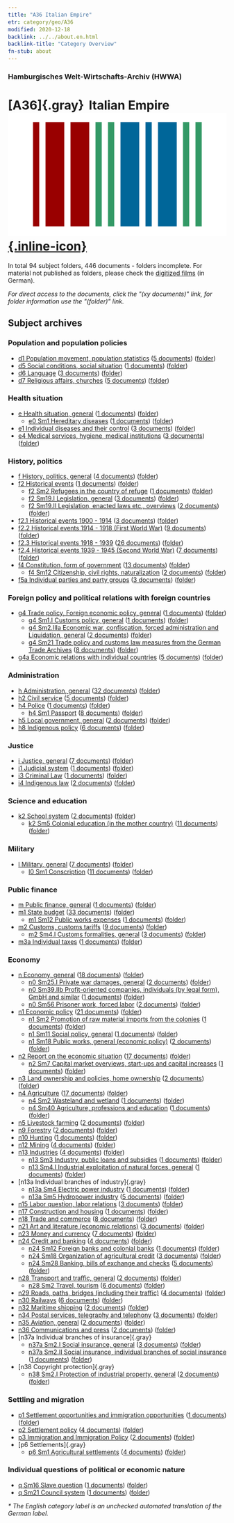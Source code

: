 ```yaml
---
title: "A36 Italian Empire"
etr: category/geo/A36
modified: 2020-12-18
backlink: ../../about.en.html
backlink-title: "Category Overview"
fn-stub: about
---
```


### Hamburgisches Welt-Wirtschafts-Archiv (HWWA)
# [A36]{.gray}&#8201; Italian Empire&#160; [![Wikidata item](/images/Wikidata-logo.svg){.inline-icon}](http://www.wikidata.org/entity/Q926295)





In total 94 subject folders, 446 documents - folders incomplete.
For material not published as folders, please check the [digitized films](/film/h1_sh) (in German).

_For direct access to the documents, click the "(xy documents)" link, for folder information use the "(folder)" link._

## Subject archives



### Population and population policies

- [d1 Population movement, population statistics](../../../subject/about.en.html#d1) (<a href="https://dfg-viewer.de/show/?tx_dlf[id]=https://pm20.zbw.eu/mets/sh/1410xx/141012/1442xx/144222/public.mets.en.xml" target="_blank">5 documents</a>) ([folder](http://purl.org/pressemappe20/folder/sh/141012,144222))
- [d5 Social conditions, social situation](../../../subject/about.en.html#d5) (<a href="https://dfg-viewer.de/show/?tx_dlf[id]=https://pm20.zbw.eu/mets/sh/1410xx/141012/1442xx/144233/public.mets.en.xml" target="_blank">1 documents</a>) ([folder](http://purl.org/pressemappe20/folder/sh/141012,144233))
- [d6 Language](../../../subject/about.en.html#d6) (<a href="https://dfg-viewer.de/show/?tx_dlf[id]=https://pm20.zbw.eu/mets/sh/1410xx/141012/1442xx/144239/public.mets.en.xml" target="_blank">3 documents</a>) ([folder](http://purl.org/pressemappe20/folder/sh/141012,144239))
- [d7 Religious affairs, churches](../../../subject/about.en.html#d7) (<a href="https://dfg-viewer.de/show/?tx_dlf[id]=https://pm20.zbw.eu/mets/sh/1410xx/141012/1442xx/144241/public.mets.en.xml" target="_blank">5 documents</a>) ([folder](http://purl.org/pressemappe20/folder/sh/141012,144241))

### Health situation

- [e Health situation, general](../../../subject/about.en.html#e) (<a href="https://dfg-viewer.de/show/?tx_dlf[id]=https://pm20.zbw.eu/mets/sh/1410xx/141012/1442xx/144264/public.mets.en.xml" target="_blank">1 documents</a>) ([folder](http://purl.org/pressemappe20/folder/sh/141012,144264))
  - [e0 Sm1 Hereditary diseases](../../../subject/about.en.html#e0_Sm1) (<a href="https://dfg-viewer.de/show/?tx_dlf[id]=https://pm20.zbw.eu/mets/sh/1410xx/141012/1442xx/144278/public.mets.en.xml" target="_blank">1 documents</a>) ([folder](http://purl.org/pressemappe20/folder/sh/141012,144278))
- [e1 Individual diseases and their control](../../../subject/about.en.html#e1) (<a href="https://dfg-viewer.de/show/?tx_dlf[id]=https://pm20.zbw.eu/mets/sh/1410xx/141012/1442xx/144265/public.mets.en.xml" target="_blank">3 documents</a>) ([folder](http://purl.org/pressemappe20/folder/sh/141012,144265))
- [e4 Medical services, hygiene, medical institutions](../../../subject/about.en.html#e4) (<a href="https://dfg-viewer.de/show/?tx_dlf[id]=https://pm20.zbw.eu/mets/sh/1410xx/141012/1442xx/144266/public.mets.en.xml" target="_blank">3 documents</a>) ([folder](http://purl.org/pressemappe20/folder/sh/141012,144266))

### History, politics

- [f History, politics, general](../../../subject/about.en.html#f) (<a href="https://dfg-viewer.de/show/?tx_dlf[id]=https://pm20.zbw.eu/mets/sh/1410xx/141012/1442xx/144282/public.mets.en.xml" target="_blank">4 documents</a>) ([folder](http://purl.org/pressemappe20/folder/sh/141012,144282))
- [f2 Historical events](../../../subject/about.en.html#f2) (<a href="https://dfg-viewer.de/show/?tx_dlf[id]=https://pm20.zbw.eu/mets/sh/1410xx/141012/1442xx/144286/public.mets.en.xml" target="_blank">1 documents</a>) ([folder](http://purl.org/pressemappe20/folder/sh/141012,144286))
  - [f2 Sm2 Refugees in the country of refuge](../../../subject/about.en.html#f2_Sm2) (<a href="https://dfg-viewer.de/show/?tx_dlf[id]=https://pm20.zbw.eu/mets/sh/1410xx/141012/1442xx/144288/public.mets.en.xml" target="_blank">1 documents</a>) ([folder](http://purl.org/pressemappe20/folder/sh/141012,144288))
  - [f2 Sm19.I Legislation, general](../../../subject/about.en.html#f2_Sm19.I) (<a href="https://dfg-viewer.de/show/?tx_dlf[id]=https://pm20.zbw.eu/mets/sh/1410xx/141012/1443xx/144303/public.mets.en.xml" target="_blank">3 documents</a>) ([folder](http://purl.org/pressemappe20/folder/sh/141012,144303))
  - [f2 Sm19.II Legislation, enacted laws etc., overviews](../../../subject/about.en.html#f2_Sm19.II) (<a href="https://dfg-viewer.de/show/?tx_dlf[id]=https://pm20.zbw.eu/mets/sh/1410xx/141012/1443xx/144304/public.mets.en.xml" target="_blank">2 documents</a>) ([folder](http://purl.org/pressemappe20/folder/sh/141012,144304))
- [f2.1 Historical events 1900 - 1914](../../../subject/about.en.html#f2.1) (<a href="https://dfg-viewer.de/show/?tx_dlf[id]=https://pm20.zbw.eu/mets/sh/1410xx/141012/1813xx/181392/public.mets.en.xml" target="_blank">3 documents</a>) ([folder](http://purl.org/pressemappe20/folder/sh/141012,181392))
- [f2.2 Historical events 1914 - 1918 (First World War)](../../../subject/about.en.html#f2.2) (<a href="https://dfg-viewer.de/show/?tx_dlf[id]=https://pm20.zbw.eu/mets/sh/1410xx/141012/1813xx/181360/public.mets.en.xml" target="_blank">9 documents</a>) ([folder](http://purl.org/pressemappe20/folder/sh/141012,181360))
- [f2.3 Historical events 1918 - 1939](../../../subject/about.en.html#f2.3) (<a href="https://dfg-viewer.de/show/?tx_dlf[id]=https://pm20.zbw.eu/mets/sh/1410xx/141012/1813xx/181391/public.mets.en.xml" target="_blank">26 documents</a>) ([folder](http://purl.org/pressemappe20/folder/sh/141012,181391))
- [f2.4 Historical events 1939 - 1945 (Second World War)](../../../subject/about.en.html#f2.4) (<a href="https://dfg-viewer.de/show/?tx_dlf[id]=https://pm20.zbw.eu/mets/sh/1410xx/141012/1813xx/181361/public.mets.en.xml" target="_blank">7 documents</a>) ([folder](http://purl.org/pressemappe20/folder/sh/141012,181361))
- [f4 Constitution, form of government](../../../subject/about.en.html#f4) (<a href="https://dfg-viewer.de/show/?tx_dlf[id]=https://pm20.zbw.eu/mets/sh/1410xx/141012/1443xx/144355/public.mets.en.xml" target="_blank">13 documents</a>) ([folder](http://purl.org/pressemappe20/folder/sh/141012,144355))
  - [f4 Sm12 Citizenship, civil rights, naturalization](../../../subject/about.en.html#f4_Sm12) (<a href="https://dfg-viewer.de/show/?tx_dlf[id]=https://pm20.zbw.eu/mets/sh/1410xx/141012/1443xx/144368/public.mets.en.xml" target="_blank">2 documents</a>) ([folder](http://purl.org/pressemappe20/folder/sh/141012,144368))
- [f5a Individual parties and party groups](../../../subject/about.en.html#f5a) (<a href="https://dfg-viewer.de/show/?tx_dlf[id]=https://pm20.zbw.eu/mets/sh/1410xx/141012/1444xx/144420/public.mets.en.xml" target="_blank">3 documents</a>) ([folder](http://purl.org/pressemappe20/folder/sh/141012,144420))

### Foreign policy and political relations with foreign countries

- [g4 Trade policy, Foreign economic policy, general](../../../subject/about.en.html#g4) (<a href="https://dfg-viewer.de/show/?tx_dlf[id]=https://pm20.zbw.eu/mets/sh/1410xx/141012/1444xx/144470/public.mets.en.xml" target="_blank">1 documents</a>) ([folder](http://purl.org/pressemappe20/folder/sh/141012,144470))
  - [g4 Sm1.I Customs policy, general](../../../subject/about.en.html#g4_Sm1.I) (<a href="https://dfg-viewer.de/show/?tx_dlf[id]=https://pm20.zbw.eu/mets/sh/1410xx/141012/1444xx/144471/public.mets.en.xml" target="_blank">1 documents</a>) ([folder](http://purl.org/pressemappe20/folder/sh/141012,144471))
  - [g4 Sm2.IIIa Economic war, confiscation, forced administration and Liquidation, general](../../../subject/about.en.html#g4_Sm2.IIIa) (<a href="https://dfg-viewer.de/show/?tx_dlf[id]=https://pm20.zbw.eu/mets/sh/1410xx/141012/1444xx/144476/public.mets.en.xml" target="_blank">2 documents</a>) ([folder](http://purl.org/pressemappe20/folder/sh/141012,144476))
  - [g4 Sm21 Trade policy and customs law measures from the German Trade Archives](../../../subject/about.en.html#g4_Sm21) (<a href="https://dfg-viewer.de/show/?tx_dlf[id]=https://pm20.zbw.eu/mets/sh/1410xx/141012/1444xx/144492/public.mets.en.xml" target="_blank">8 documents</a>) ([folder](http://purl.org/pressemappe20/folder/sh/141012,144492))
- [g4a Economic relations with individual countries](../../../subject/about.en.html#g4a) (<a href="https://dfg-viewer.de/show/?tx_dlf[id]=https://pm20.zbw.eu/mets/sh/1410xx/141012/1445xx/144531/public.mets.en.xml" target="_blank">5 documents</a>) ([folder](http://purl.org/pressemappe20/folder/sh/141012,144531))

### Administration

- [h Administration, general](../../../subject/about.en.html#h) (<a href="https://dfg-viewer.de/show/?tx_dlf[id]=https://pm20.zbw.eu/mets/sh/1410xx/141012/1446xx/144659/public.mets.en.xml" target="_blank">32 documents</a>) ([folder](http://purl.org/pressemappe20/folder/sh/141012,144659))
- [h2 Civil service](../../../subject/about.en.html#h2) (<a href="https://dfg-viewer.de/show/?tx_dlf[id]=https://pm20.zbw.eu/mets/sh/1410xx/141012/1446xx/144661/public.mets.en.xml" target="_blank">5 documents</a>) ([folder](http://purl.org/pressemappe20/folder/sh/141012,144661))
- [h4 Police](../../../subject/about.en.html#h4) (<a href="https://dfg-viewer.de/show/?tx_dlf[id]=https://pm20.zbw.eu/mets/sh/1410xx/141012/1446xx/144666/public.mets.en.xml" target="_blank">1 documents</a>) ([folder](http://purl.org/pressemappe20/folder/sh/141012,144666))
  - [h4 Sm1 Passport](../../../subject/about.en.html#h4_Sm1) (<a href="https://dfg-viewer.de/show/?tx_dlf[id]=https://pm20.zbw.eu/mets/sh/1410xx/141012/1633xx/163348/public.mets.en.xml" target="_blank">8 documents</a>) ([folder](http://purl.org/pressemappe20/folder/sh/141012,163348))
- [h5 Local government, general](../../../subject/about.en.html#h5) (<a href="https://dfg-viewer.de/show/?tx_dlf[id]=https://pm20.zbw.eu/mets/sh/1410xx/141012/1446xx/144673/public.mets.en.xml" target="_blank">2 documents</a>) ([folder](http://purl.org/pressemappe20/folder/sh/141012,144673))
- [h8 Indigenous policy](../../../subject/about.en.html#h8) (<a href="https://dfg-viewer.de/show/?tx_dlf[id]=https://pm20.zbw.eu/mets/sh/1410xx/141012/1446xx/144692/public.mets.en.xml" target="_blank">6 documents</a>) ([folder](http://purl.org/pressemappe20/folder/sh/141012,144692))

### Justice

- [i Justice, general](../../../subject/about.en.html#i) (<a href="https://dfg-viewer.de/show/?tx_dlf[id]=https://pm20.zbw.eu/mets/sh/1410xx/141012/1446xx/144694/public.mets.en.xml" target="_blank">7 documents</a>) ([folder](http://purl.org/pressemappe20/folder/sh/141012,144694))
- [i1 Judicial system](../../../subject/about.en.html#i1) (<a href="https://dfg-viewer.de/show/?tx_dlf[id]=https://pm20.zbw.eu/mets/sh/1410xx/141012/1446xx/144695/public.mets.en.xml" target="_blank">1 documents</a>) ([folder](http://purl.org/pressemappe20/folder/sh/141012,144695))
- [i3 Criminal Law](../../../subject/about.en.html#i3) (<a href="https://dfg-viewer.de/show/?tx_dlf[id]=https://pm20.zbw.eu/mets/sh/1410xx/141012/1447xx/144705/public.mets.en.xml" target="_blank">1 documents</a>) ([folder](http://purl.org/pressemappe20/folder/sh/141012,144705))
- [i4 Indigenous law](../../../subject/about.en.html#i4) (<a href="https://dfg-viewer.de/show/?tx_dlf[id]=https://pm20.zbw.eu/mets/sh/1410xx/141012/1447xx/144709/public.mets.en.xml" target="_blank">2 documents</a>) ([folder](http://purl.org/pressemappe20/folder/sh/141012,144709))

### Science and education

- [k2 School system](../../../subject/about.en.html#k2) (<a href="https://dfg-viewer.de/show/?tx_dlf[id]=https://pm20.zbw.eu/mets/sh/1410xx/141012/1447xx/144739/public.mets.en.xml" target="_blank">2 documents</a>) ([folder](http://purl.org/pressemappe20/folder/sh/141012,144739))
  - [k2 Sm5 Colonial education (in the mother country)](../../../subject/about.en.html#k2_Sm5) (<a href="https://dfg-viewer.de/show/?tx_dlf[id]=https://pm20.zbw.eu/mets/sh/1410xx/141012/1447xx/144744/public.mets.en.xml" target="_blank">11 documents</a>) ([folder](http://purl.org/pressemappe20/folder/sh/141012,144744))

### Military

- [l Military, general](../../../subject/about.en.html#l) (<a href="https://dfg-viewer.de/show/?tx_dlf[id]=https://pm20.zbw.eu/mets/sh/1410xx/141012/1447xx/144762/public.mets.en.xml" target="_blank">7 documents</a>) ([folder](http://purl.org/pressemappe20/folder/sh/141012,144762))
  - [l0 Sm1 Conscription](../../../subject/about.en.html#l0_Sm1) (<a href="https://dfg-viewer.de/show/?tx_dlf[id]=https://pm20.zbw.eu/mets/sh/1410xx/141012/1447xx/144785/public.mets.en.xml" target="_blank">11 documents</a>) ([folder](http://purl.org/pressemappe20/folder/sh/141012,144785))

### Public finance

- [m Public finance, general](../../../subject/about.en.html#m) (<a href="https://dfg-viewer.de/show/?tx_dlf[id]=https://pm20.zbw.eu/mets/sh/1410xx/141012/1448xx/144809/public.mets.en.xml" target="_blank">1 documents</a>) ([folder](http://purl.org/pressemappe20/folder/sh/141012,144809))
- [m1 State budget](../../../subject/about.en.html#m1) (<a href="https://dfg-viewer.de/show/?tx_dlf[id]=https://pm20.zbw.eu/mets/sh/1410xx/141012/1448xx/144810/public.mets.en.xml" target="_blank">33 documents</a>) ([folder](http://purl.org/pressemappe20/folder/sh/141012,144810))
  - [m1 Sm12 Public works expenses](../../../subject/about.en.html#m1_Sm12) (<a href="https://dfg-viewer.de/show/?tx_dlf[id]=https://pm20.zbw.eu/mets/sh/1410xx/141012/1448xx/144827/public.mets.en.xml" target="_blank">1 documents</a>) ([folder](http://purl.org/pressemappe20/folder/sh/141012,144827))
- [m2 Customs, customs tariffs](../../../subject/about.en.html#m2) (<a href="https://dfg-viewer.de/show/?tx_dlf[id]=https://pm20.zbw.eu/mets/sh/1410xx/141012/1448xx/144850/public.mets.en.xml" target="_blank">9 documents</a>) ([folder](http://purl.org/pressemappe20/folder/sh/141012,144850))
  - [m2 Sm4.I Customs formalities, general](../../../subject/about.en.html#m2_Sm4.I) (<a href="https://dfg-viewer.de/show/?tx_dlf[id]=https://pm20.zbw.eu/mets/sh/1410xx/141012/1448xx/144858/public.mets.en.xml" target="_blank">3 documents</a>) ([folder](http://purl.org/pressemappe20/folder/sh/141012,144858))
- [m3a Individual taxes](../../../subject/about.en.html#m3a) (<a href="https://dfg-viewer.de/show/?tx_dlf[id]=https://pm20.zbw.eu/mets/sh/1410xx/141012/1448xx/144889/public.mets.en.xml" target="_blank">1 documents</a>) ([folder](http://purl.org/pressemappe20/folder/sh/141012,144889))

### Economy

- [n Economy, general](../../../subject/about.en.html#n) (<a href="https://dfg-viewer.de/show/?tx_dlf[id]=https://pm20.zbw.eu/mets/sh/1410xx/141012/1449xx/144930/public.mets.en.xml" target="_blank">18 documents</a>) ([folder](http://purl.org/pressemappe20/folder/sh/141012,144930))
  - [n0 Sm25.I Private war damages, general](../../../subject/about.en.html#n0_Sm25.I) (<a href="https://dfg-viewer.de/show/?tx_dlf[id]=https://pm20.zbw.eu/mets/sh/1410xx/141012/1458xx/145813/public.mets.en.xml" target="_blank">2 documents</a>) ([folder](http://purl.org/pressemappe20/folder/sh/141012,145813))
  - [n0 Sm39.IIb Profit-oriented companies, individuals (by legal form), GmbH and similar](../../../subject/about.en.html#n0_Sm39.IIb) (<a href="https://dfg-viewer.de/show/?tx_dlf[id]=https://pm20.zbw.eu/mets/sh/1410xx/141012/1458xx/145842/public.mets.en.xml" target="_blank">1 documents</a>) ([folder](http://purl.org/pressemappe20/folder/sh/141012,145842))
  - [n0 Sm56 Prisoner work, forced labor](../../../subject/about.en.html#n0_Sm56) (<a href="https://dfg-viewer.de/show/?tx_dlf[id]=https://pm20.zbw.eu/mets/sh/1410xx/141012/1458xx/145860/public.mets.en.xml" target="_blank">2 documents</a>) ([folder](http://purl.org/pressemappe20/folder/sh/141012,145860))
- [n1 Economic policy](../../../subject/about.en.html#n1) (<a href="https://dfg-viewer.de/show/?tx_dlf[id]=https://pm20.zbw.eu/mets/sh/1410xx/141012/1449xx/144931/public.mets.en.xml" target="_blank">21 documents</a>) ([folder](http://purl.org/pressemappe20/folder/sh/141012,144931))
  - [n1 Sm2 Promotion of raw material imports from the colonies](../../../subject/about.en.html#n1_Sm2) (<a href="https://dfg-viewer.de/show/?tx_dlf[id]=https://pm20.zbw.eu/mets/sh/1410xx/141012/1449xx/144933/public.mets.en.xml" target="_blank">1 documents</a>) ([folder](http://purl.org/pressemappe20/folder/sh/141012,144933))
  - [n1 Sm11 Social policy, general](../../../subject/about.en.html#n1_Sm11) (<a href="https://dfg-viewer.de/show/?tx_dlf[id]=https://pm20.zbw.eu/mets/sh/1410xx/141012/1449xx/144941/public.mets.en.xml" target="_blank">1 documents</a>) ([folder](http://purl.org/pressemappe20/folder/sh/141012,144941))
  - [n1 Sm18 Public works, general (economic policy)](../../../subject/about.en.html#n1_Sm18) (<a href="https://dfg-viewer.de/show/?tx_dlf[id]=https://pm20.zbw.eu/mets/sh/1410xx/141012/1449xx/144951/public.mets.en.xml" target="_blank">2 documents</a>) ([folder](http://purl.org/pressemappe20/folder/sh/141012,144951))
- [n2 Report on the economic situation](../../../subject/about.en.html#n2) (<a href="https://dfg-viewer.de/show/?tx_dlf[id]=https://pm20.zbw.eu/mets/sh/1410xx/141012/1449xx/144972/public.mets.en.xml" target="_blank">17 documents</a>) ([folder](http://purl.org/pressemappe20/folder/sh/141012,144972))
  - [n2 Sm7 Capital market overviews, start-ups and capital increases](../../../subject/about.en.html#n2_Sm7) (<a href="https://dfg-viewer.de/show/?tx_dlf[id]=https://pm20.zbw.eu/mets/sh/1410xx/141012/1449xx/144979/public.mets.en.xml" target="_blank">1 documents</a>) ([folder](http://purl.org/pressemappe20/folder/sh/141012,144979))
- [n3 Land ownership and policies, home ownership](../../../subject/about.en.html#n3) (<a href="https://dfg-viewer.de/show/?tx_dlf[id]=https://pm20.zbw.eu/mets/sh/1410xx/141012/1450xx/145027/public.mets.en.xml" target="_blank">2 documents</a>) ([folder](http://purl.org/pressemappe20/folder/sh/141012,145027))
- [n4 Agriculture](../../../subject/about.en.html#n4) (<a href="https://dfg-viewer.de/show/?tx_dlf[id]=https://pm20.zbw.eu/mets/sh/1410xx/141012/1450xx/145048/public.mets.en.xml" target="_blank">17 documents</a>) ([folder](http://purl.org/pressemappe20/folder/sh/141012,145048))
  - [n4 Sm2 Wasteland and wetland](../../../subject/about.en.html#n4_Sm2) (<a href="https://dfg-viewer.de/show/?tx_dlf[id]=https://pm20.zbw.eu/mets/sh/1410xx/141012/1450xx/145050/public.mets.en.xml" target="_blank">1 documents</a>) ([folder](http://purl.org/pressemappe20/folder/sh/141012,145050))
  - [n4 Sm40 Agriculture, professions and education](../../../subject/about.en.html#n4_Sm40) (<a href="https://dfg-viewer.de/show/?tx_dlf[id]=https://pm20.zbw.eu/mets/sh/1410xx/141012/1501xx/150188/public.mets.en.xml" target="_blank">1 documents</a>) ([folder](http://purl.org/pressemappe20/folder/sh/141012,150188))
- [n5 Livestock farming](../../../subject/about.en.html#n5) (<a href="https://dfg-viewer.de/show/?tx_dlf[id]=https://pm20.zbw.eu/mets/sh/1410xx/141012/1450xx/145069/public.mets.en.xml" target="_blank">2 documents</a>) ([folder](http://purl.org/pressemappe20/folder/sh/141012,145069))
- [n9 Forestry](../../../subject/about.en.html#n9) (<a href="https://dfg-viewer.de/show/?tx_dlf[id]=https://pm20.zbw.eu/mets/sh/1410xx/141012/1450xx/145074/public.mets.en.xml" target="_blank">2 documents</a>) ([folder](http://purl.org/pressemappe20/folder/sh/141012,145074))
- [n10 Hunting](../../../subject/about.en.html#n10) (<a href="https://dfg-viewer.de/show/?tx_dlf[id]=https://pm20.zbw.eu/mets/sh/1410xx/141012/1450xx/145075/public.mets.en.xml" target="_blank">1 documents</a>) ([folder](http://purl.org/pressemappe20/folder/sh/141012,145075))
- [n12 Mining](../../../subject/about.en.html#n12) (<a href="https://dfg-viewer.de/show/?tx_dlf[id]=https://pm20.zbw.eu/mets/sh/1410xx/141012/1450xx/145083/public.mets.en.xml" target="_blank">4 documents</a>) ([folder](http://purl.org/pressemappe20/folder/sh/141012,145083))
- [n13 Industries](../../../subject/about.en.html#n13) (<a href="https://dfg-viewer.de/show/?tx_dlf[id]=https://pm20.zbw.eu/mets/sh/1410xx/141012/1450xx/145098/public.mets.en.xml" target="_blank">4 documents</a>) ([folder](http://purl.org/pressemappe20/folder/sh/141012,145098))
  - [n13 Sm3 Industry, public loans and subsidies](../../../subject/about.en.html#n13_Sm3) (<a href="https://dfg-viewer.de/show/?tx_dlf[id]=https://pm20.zbw.eu/mets/sh/1410xx/141012/1451xx/145101/public.mets.en.xml" target="_blank">1 documents</a>) ([folder](http://purl.org/pressemappe20/folder/sh/141012,145101))
  - [n13 Sm4.I Industrial exploitation of natural forces, general](../../../subject/about.en.html#n13_Sm4.I) (<a href="https://dfg-viewer.de/show/?tx_dlf[id]=https://pm20.zbw.eu/mets/sh/1410xx/141012/1451xx/145102/public.mets.en.xml" target="_blank">1 documents</a>) ([folder](http://purl.org/pressemappe20/folder/sh/141012,145102))
- [n13a Individual branches of industry]{.gray}
  - [n13a Sm4 Electric power industry](../../../subject/about.en.html#n13a_Sm4) (<a href="https://dfg-viewer.de/show/?tx_dlf[id]=https://pm20.zbw.eu/mets/sh/1410xx/141012/1451xx/145120/public.mets.en.xml" target="_blank">1 documents</a>) ([folder](http://purl.org/pressemappe20/folder/sh/141012,145120))
  - [n13a Sm5 Hydropower industry](../../../subject/about.en.html#n13a_Sm5) (<a href="https://dfg-viewer.de/show/?tx_dlf[id]=https://pm20.zbw.eu/mets/sh/1410xx/141012/1451xx/145121/public.mets.en.xml" target="_blank">5 documents</a>) ([folder](http://purl.org/pressemappe20/folder/sh/141012,145121))
- [n15 Labor question, labor relations](../../../subject/about.en.html#n15) (<a href="https://dfg-viewer.de/show/?tx_dlf[id]=https://pm20.zbw.eu/mets/sh/1410xx/141012/1451xx/145155/public.mets.en.xml" target="_blank">3 documents</a>) ([folder](http://purl.org/pressemappe20/folder/sh/141012,145155))
- [n17 Construction and housing](../../../subject/about.en.html#n17) (<a href="https://dfg-viewer.de/show/?tx_dlf[id]=https://pm20.zbw.eu/mets/sh/1410xx/141012/1452xx/145250/public.mets.en.xml" target="_blank">1 documents</a>) ([folder](http://purl.org/pressemappe20/folder/sh/141012,145250))
- [n18 Trade and commerce](../../../subject/about.en.html#n18) (<a href="https://dfg-viewer.de/show/?tx_dlf[id]=https://pm20.zbw.eu/mets/sh/1410xx/141012/1452xx/145262/public.mets.en.xml" target="_blank">8 documents</a>) ([folder](http://purl.org/pressemappe20/folder/sh/141012,145262))
- [n21 Art and literature (economic relations)](../../../subject/about.en.html#n21) (<a href="https://dfg-viewer.de/show/?tx_dlf[id]=https://pm20.zbw.eu/mets/sh/1410xx/141012/1452xx/145296/public.mets.en.xml" target="_blank">3 documents</a>) ([folder](http://purl.org/pressemappe20/folder/sh/141012,145296))
- [n23 Money and currency](../../../subject/about.en.html#n23) (<a href="https://dfg-viewer.de/show/?tx_dlf[id]=https://pm20.zbw.eu/mets/sh/1410xx/141012/1453xx/145305/public.mets.en.xml" target="_blank">7 documents</a>) ([folder](http://purl.org/pressemappe20/folder/sh/141012,145305))
- [n24 Credit and banking](../../../subject/about.en.html#n24) (<a href="https://dfg-viewer.de/show/?tx_dlf[id]=https://pm20.zbw.eu/mets/sh/1410xx/141012/1453xx/145339/public.mets.en.xml" target="_blank">4 documents</a>) ([folder](http://purl.org/pressemappe20/folder/sh/141012,145339))
  - [n24 Sm12 Foreign banks and colonial banks](../../../subject/about.en.html#n24_Sm12) (<a href="https://dfg-viewer.de/show/?tx_dlf[id]=https://pm20.zbw.eu/mets/sh/1410xx/141012/1453xx/145373/public.mets.en.xml" target="_blank">1 documents</a>) ([folder](http://purl.org/pressemappe20/folder/sh/141012,145373))
  - [n24 Sm18 Organization of agricultural credit](../../../subject/about.en.html#n24_Sm18) (<a href="https://dfg-viewer.de/show/?tx_dlf[id]=https://pm20.zbw.eu/mets/sh/1410xx/141012/1453xx/145381/public.mets.en.xml" target="_blank">3 documents</a>) ([folder](http://purl.org/pressemappe20/folder/sh/141012,145381))
  - [n24 Sm28 Banking, bills of exchange and checks](../../../subject/about.en.html#n24_Sm28) (<a href="https://dfg-viewer.de/show/?tx_dlf[id]=https://pm20.zbw.eu/mets/sh/1410xx/141012/1453xx/145399/public.mets.en.xml" target="_blank">5 documents</a>) ([folder](http://purl.org/pressemappe20/folder/sh/141012,145399))
- [n28 Transport and traffic, general](../../../subject/about.en.html#n28) (<a href="https://dfg-viewer.de/show/?tx_dlf[id]=https://pm20.zbw.eu/mets/sh/1410xx/141012/1455xx/145509/public.mets.en.xml" target="_blank">2 documents</a>) ([folder](http://purl.org/pressemappe20/folder/sh/141012,145509))
  - [n28 Sm2 Travel, tourism](../../../subject/about.en.html#n28_Sm2) (<a href="https://dfg-viewer.de/show/?tx_dlf[id]=https://pm20.zbw.eu/mets/sh/1410xx/141012/1616xx/161625/public.mets.en.xml" target="_blank">6 documents</a>) ([folder](http://purl.org/pressemappe20/folder/sh/141012,161625))
- [n29 Roads, paths, bridges (including their traffic)](../../../subject/about.en.html#n29) (<a href="https://dfg-viewer.de/show/?tx_dlf[id]=https://pm20.zbw.eu/mets/sh/1410xx/141012/1455xx/145524/public.mets.en.xml" target="_blank">4 documents</a>) ([folder](http://purl.org/pressemappe20/folder/sh/141012,145524))
- [n30 Railways](../../../subject/about.en.html#n30) (<a href="https://dfg-viewer.de/show/?tx_dlf[id]=https://pm20.zbw.eu/mets/sh/1410xx/141012/1455xx/145531/public.mets.en.xml" target="_blank">6 documents</a>) ([folder](http://purl.org/pressemappe20/folder/sh/141012,145531))
- [n32 Maritime shipping](../../../subject/about.en.html#n32) (<a href="https://dfg-viewer.de/show/?tx_dlf[id]=https://pm20.zbw.eu/mets/sh/1410xx/141012/1455xx/145567/public.mets.en.xml" target="_blank">2 documents</a>) ([folder](http://purl.org/pressemappe20/folder/sh/141012,145567))
- [n34 Postal services, telegraphy and telephony](../../../subject/about.en.html#n34) (<a href="https://dfg-viewer.de/show/?tx_dlf[id]=https://pm20.zbw.eu/mets/sh/1410xx/141012/1456xx/145662/public.mets.en.xml" target="_blank">3 documents</a>) ([folder](http://purl.org/pressemappe20/folder/sh/141012,145662))
- [n35 Aviation, general](../../../subject/about.en.html#n35) (<a href="https://dfg-viewer.de/show/?tx_dlf[id]=https://pm20.zbw.eu/mets/sh/1410xx/141012/1456xx/145681/public.mets.en.xml" target="_blank">2 documents</a>) ([folder](http://purl.org/pressemappe20/folder/sh/141012,145681))
- [n36 Communications and press](../../../subject/about.en.html#n36) (<a href="https://dfg-viewer.de/show/?tx_dlf[id]=https://pm20.zbw.eu/mets/sh/1410xx/141012/1457xx/145707/public.mets.en.xml" target="_blank">2 documents</a>) ([folder](http://purl.org/pressemappe20/folder/sh/141012,145707))
- [n37a Individual branches of insurance]{.gray}
  - [n37a Sm2.I Social insurance, general](../../../subject/about.en.html#n37a_Sm2.I) (<a href="https://dfg-viewer.de/show/?tx_dlf[id]=https://pm20.zbw.eu/mets/sh/1410xx/141012/1457xx/145733/public.mets.en.xml" target="_blank">3 documents</a>) ([folder](http://purl.org/pressemappe20/folder/sh/141012,145733))
  - [n37a Sm2.II Social insurance, individual branches of social insurance](../../../subject/about.en.html#n37a_Sm2.II) (<a href="https://dfg-viewer.de/show/?tx_dlf[id]=https://pm20.zbw.eu/mets/sh/1410xx/141012/1457xx/145734/public.mets.en.xml" target="_blank">1 documents</a>) ([folder](http://purl.org/pressemappe20/folder/sh/141012,145734))
- [n38 Copyright protection]{.gray}
  - [n38 Sm2.I Protection of industrial property, general](../../../subject/about.en.html#n38_Sm2.I) (<a href="https://dfg-viewer.de/show/?tx_dlf[id]=https://pm20.zbw.eu/mets/sh/1410xx/141012/1457xx/145759/public.mets.en.xml" target="_blank">2 documents</a>) ([folder](http://purl.org/pressemappe20/folder/sh/141012,145759))

### Settling and migration

- [p1 Settlement opportunities and immigration opportunities](../../../subject/about.en.html#p1) (<a href="https://dfg-viewer.de/show/?tx_dlf[id]=https://pm20.zbw.eu/mets/sh/1410xx/141012/1459xx/145914/public.mets.en.xml" target="_blank">1 documents</a>) ([folder](http://purl.org/pressemappe20/folder/sh/141012,145914))
- [p2 Settlement policy](../../../subject/about.en.html#p2) (<a href="https://dfg-viewer.de/show/?tx_dlf[id]=https://pm20.zbw.eu/mets/sh/1410xx/141012/1459xx/145915/public.mets.en.xml" target="_blank">4 documents</a>) ([folder](http://purl.org/pressemappe20/folder/sh/141012,145915))
- [p3 Immigration and Immigration Policy](../../../subject/about.en.html#p3) (<a href="https://dfg-viewer.de/show/?tx_dlf[id]=https://pm20.zbw.eu/mets/sh/1410xx/141012/1459xx/145917/public.mets.en.xml" target="_blank">2 documents</a>) ([folder](http://purl.org/pressemappe20/folder/sh/141012,145917))
- [p6 Settlements]{.gray}
  - [p6 Sm1 Agricultural settlements](../../../subject/about.en.html#p6_Sm1) (<a href="https://dfg-viewer.de/show/?tx_dlf[id]=https://pm20.zbw.eu/mets/sh/1410xx/141012/1459xx/145932/public.mets.en.xml" target="_blank">4 documents</a>) ([folder](http://purl.org/pressemappe20/folder/sh/141012,145932))

### Individual questions of political or economic nature

- [q Sm16 Slave question](../../../subject/about.en.html#q_Sm16) (<a href="https://dfg-viewer.de/show/?tx_dlf[id]=https://pm20.zbw.eu/mets/sh/1410xx/141012/1459xx/145962/public.mets.en.xml" target="_blank">1 documents</a>) ([folder](http://purl.org/pressemappe20/folder/sh/141012,145962))
- [q Sm21 Council system](../../../subject/about.en.html#q_Sm21) (<a href="https://dfg-viewer.de/show/?tx_dlf[id]=https://pm20.zbw.eu/mets/sh/1410xx/141012/1604xx/160411/public.mets.en.xml" target="_blank">1 documents</a>) ([folder](http://purl.org/pressemappe20/folder/sh/141012,160411))


_* The English category label is an unchecked automated translation of the German label._

